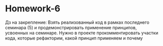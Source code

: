 # Homework-6
Дз на закрепление:
Взять реализованный код в рамках последнего семинара (5) и продемонстрировать применение принципов,
усвоенных на семинаре. Нужно в проекте прокомментировать участки кода, которые
рефакторим, какой принцип применяем и почему
